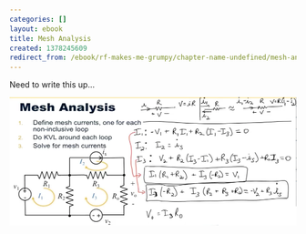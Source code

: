 ```yaml
---
categories: []
layout: ebook
title: Mesh Analysis
created: 1378245609
redirect_from: /ebook/rf-makes-me-grumpy/chapter-name-undefined/mesh-analysis
---
```

Need to write this up...

![Mesh Analysis](/files/Mesh-Analysis.png)
